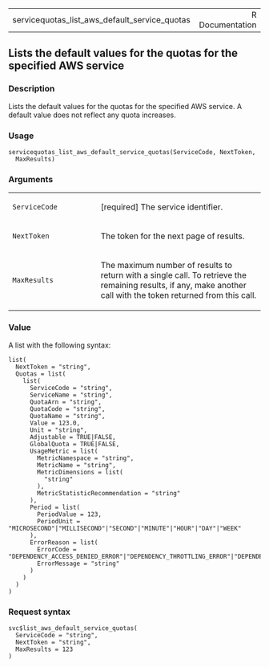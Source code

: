 <table style="width: 100%;">
<tbody>
<tr class="odd">
<td>servicequotas_list_aws_default_service_quotas</td>
<td style="text-align: right;">R Documentation</td>
</tr>
</tbody>
</table>

## Lists the default values for the quotas for the specified AWS service

### Description

Lists the default values for the quotas for the specified AWS service. A
default value does not reflect any quota increases.

### Usage

    servicequotas_list_aws_default_service_quotas(ServiceCode, NextToken,
      MaxResults)

### Arguments

<table>
<colgroup>
<col style="width: 35%" />
<col style="width: 65%" />
</colgroup>
<tbody>
<tr class="odd">
<td><code
id="servicequotas_list_aws_default_service_quotas_:_ServiceCode">ServiceCode</code></td>
<td><p>[required] The service identifier.</p></td>
</tr>
<tr class="even">
<td><code
id="servicequotas_list_aws_default_service_quotas_:_NextToken">NextToken</code></td>
<td><p>The token for the next page of results.</p></td>
</tr>
<tr class="odd">
<td><code
id="servicequotas_list_aws_default_service_quotas_:_MaxResults">MaxResults</code></td>
<td><p>The maximum number of results to return with a single call. To
retrieve the remaining results, if any, make another call with the token
returned from this call.</p></td>
</tr>
</tbody>
</table>

### Value

A list with the following syntax:

    list(
      NextToken = "string",
      Quotas = list(
        list(
          ServiceCode = "string",
          ServiceName = "string",
          QuotaArn = "string",
          QuotaCode = "string",
          QuotaName = "string",
          Value = 123.0,
          Unit = "string",
          Adjustable = TRUE|FALSE,
          GlobalQuota = TRUE|FALSE,
          UsageMetric = list(
            MetricNamespace = "string",
            MetricName = "string",
            MetricDimensions = list(
              "string"
            ),
            MetricStatisticRecommendation = "string"
          ),
          Period = list(
            PeriodValue = 123,
            PeriodUnit = "MICROSECOND"|"MILLISECOND"|"SECOND"|"MINUTE"|"HOUR"|"DAY"|"WEEK"
          ),
          ErrorReason = list(
            ErrorCode = "DEPENDENCY_ACCESS_DENIED_ERROR"|"DEPENDENCY_THROTTLING_ERROR"|"DEPENDENCY_SERVICE_ERROR"|"SERVICE_QUOTA_NOT_AVAILABLE_ERROR",
            ErrorMessage = "string"
          )
        )
      )
    )

### Request syntax

    svc$list_aws_default_service_quotas(
      ServiceCode = "string",
      NextToken = "string",
      MaxResults = 123
    )
